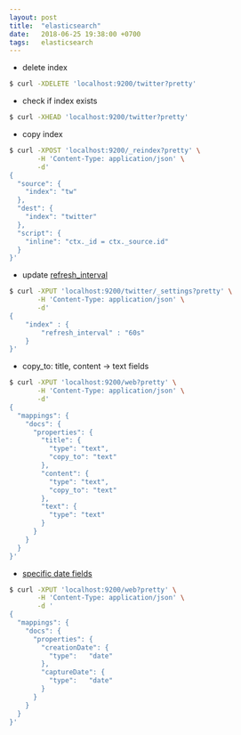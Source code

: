 ```yaml
---
layout: post
title:  "elasticsearch"
date:   2018-06-25 19:38:00 +0700
tags:   elasticsearch
---
```

+ delete index
```sh
$ curl -XDELETE 'localhost:9200/twitter?pretty'
```

+ check if index exists
```sh
$ curl -XHEAD 'localhost:9200/twitter?pretty'
```

+ copy index
```sh
$ curl -XPOST 'localhost:9200/_reindex?pretty' \
       -H 'Content-Type: application/json' \
       -d'
{
  "source": {
    "index": "tw"
  },
  "dest": {
    "index": "twitter"
  },
  "script": {
    "inline": "ctx._id = ctx._source.id"
  }
}'
```

+ update [refresh_interval](https://www.elastic.co/guide/en/elasticsearch/reference/current/indices-update-settings.html#bulk)
```sh
$ curl -XPUT 'localhost:9200/twitter/_settings?pretty' \
       -H 'Content-Type: application/json' \
       -d'
{
    "index" : {
        "refresh_interval" : "60s"
    }
}'
```

+ copy_to: title, content -> text fields
```sh
$ curl -XPUT 'localhost:9200/web?pretty' \
       -H 'Content-Type: application/json' \
       -d'
{
  "mappings": {
    "docs": {
      "properties": {
        "title": {
          "type": "text",
          "copy_to": "text" 
        },
        "content": {
          "type": "text",
          "copy_to": "text" 
        },
        "text": {
          "type": "text"
        }
      }
    }
  }
}'
```

+ [specific date fields](https://www.elastic.co/guide/en/elasticsearch/reference/current/mapping-date-format.html)
```sh
$ curl -XPUT 'localhost:9200/web?pretty' \
       -H 'Content-Type: application/json' \
       -d '
{
  "mappings": {
    "docs": {
      "properties": {
        "creationDate": {
          "type":   "date"
        },
        "captureDate": {
          "type":   "date"
        }
      }
    }
  }
}'
```
